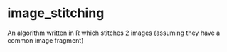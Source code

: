 # image_stitching
An algorithm written in R which stitches 2 images (assuming they have a common image fragment)
